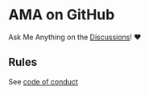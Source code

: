 # AMA on GitHub

<!-- This is a template for AMAs, use discussions as forum :) ❤️ -->

<!-- make sure you have a social preview uploaded for sharing on the socials and change the links below -->

Ask Me Anything on the [Discussions](https://github.com/Zeyu-Li/AMA/discussions)! ❤️

## Rules

See [code of conduct](https://github.com/Zeyu-Li/AMA/blob/master/CODE_OF_CONDUCT.md)